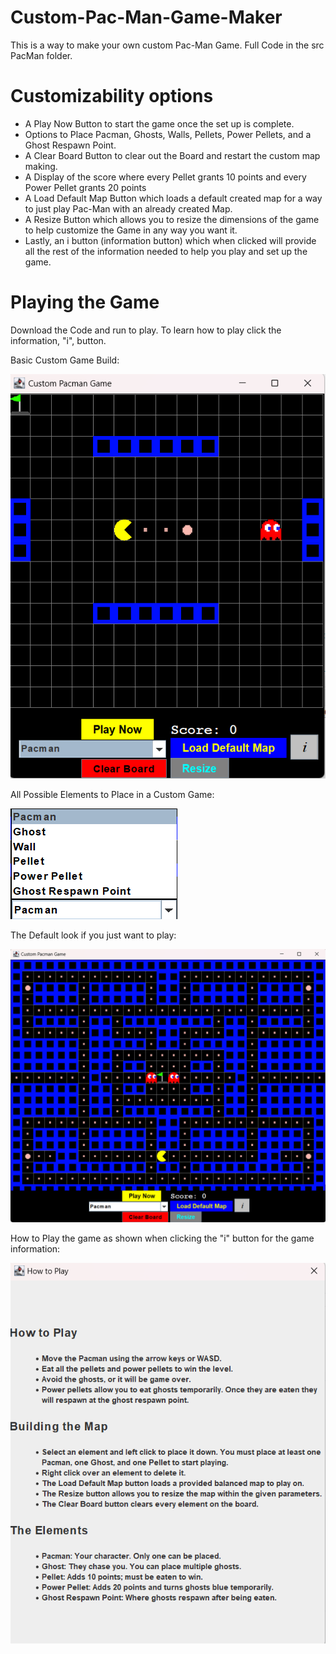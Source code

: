 # Custom-Pac-Man-Game-Maker

This is a way to make your own custom Pac-Man Game. Full Code in the src PacMan folder. 

# Customizability options

* A Play Now Button to start the game once the set up is complete.
* Options to Place Pacman, Ghosts, Walls, Pellets, Power Pellets, and a Ghost Respawn Point.
* A Clear Board Button to clear out the Board and restart the custom map making.
* A Display of the score where every Pellet grants 10 points and every Power Pellet grants 20 points
* A Load Default Map Button which loads a default created map for a way to just play Pac-Man with an already created Map.
* A Resize Button which allows you to resize the dimensions of the game to help customize the Game in any way you want it.
* Lastly, an i button (information button) which when clicked will provide all the rest of the information needed to help you play and set up the game.

# Playing the Game

Download the Code and run to play. 
To learn how to play click the information, "i", button.

Basic Custom Game Build:

![plot](./src/resources/Basic%20Game.png)

All Possible Elements to Place in a Custom Game:

![plot](./src/resources/Options.png)

The Default look if you just want to play:

![plot](./src/resources/Default%20Game.png)

How to Play the game as shown when clicking the "i" button for the game information:

![plot](./src/resources/Information.png)
